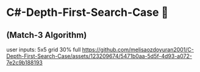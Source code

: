 # C#-Depth-First-Search-Case 👾 
## (Match-3 Algorithm)


user inputs: 5x5 grid 30% full
https://github.com/melisaozdoyuran2001/C-Depth-First-Search-Case/assets/123209674/5471b0aa-5d5f-4d93-a072-7e2c9b188193



